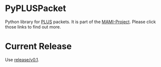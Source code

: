 # PyPLUSPacket
Python library for [PLUS](https://tools.ietf.org/html/draft-trammell-plus-spec-01) packets. It is part of the [MAMI-Project](https://mami-project.eu).
Please click those links to find out more.

# Current Release

Use [release/v0.1](https://github.com/mami-project/PyPLUSPacket/tree/release/v0.1).

